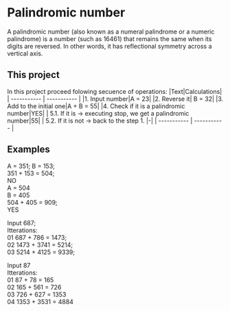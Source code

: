 # Palindromic number

A palindromic number (also known as a numeral palindrome or a numeric palindrome) is a number (such as 16461) that remains the same when its digits are reversed. In other words, it has reflectional symmetry across a vertical axis.

## This project
In this project proceed folowing secuence of operations:
|Text|Calculations|
| ----------- | ----------- |
|1. Input number|A = 23|
|2. Reverse it| B = 32|
|3. Add to the initial one|A + B = 55|
|4. Check if it is a palindromic number|YES|
|  5.1. If it is -> 	executing stop, we get a palindromic number|55|
|  5.2. If it is not -> back to the step 1. |-|
| ----------- | ----------- |

## Examples
A = 351; 
B = 153;  
351 + 153 = 504;  
NO  
A = 504  
B = 405   
504 + 405 = 909;  
YES  

Input 687;  
Itterations:  
01  687 + 786 = 1473;  
02  1473 + 3741 = 5214;  
03  5214 + 4125 = 9339;  

Input 87  
Itterations:  
01  87 + 78 = 165  
02  165 + 561 = 726  
03  726 + 627 = 1353  
04  1353 + 3531 = 4884  
